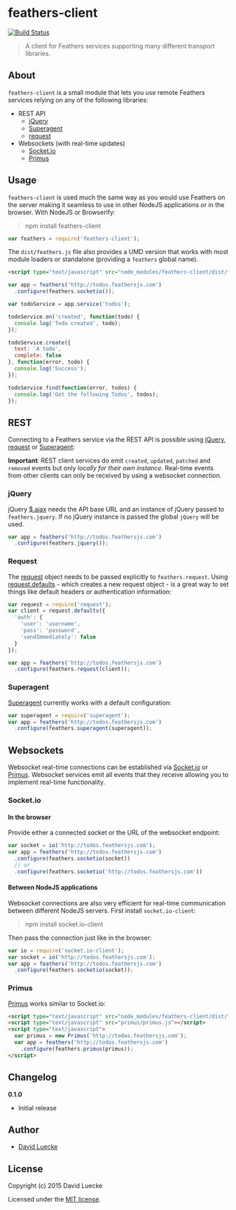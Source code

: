 # feathers-client

[![Build Status](https://travis-ci.org/feathersjs/feathers-client.png?branch=master)](https://travis-ci.org/feathersjs/feathers-client)

> A client for Feathers services supporting many different transport libraries.

## About

`feathers-client` is a small module that lets you use remote Feathers services relying on any of the following libraries:

- REST API
  - [jQuery](https://jquery.com/)
  - [Superagent](http://visionmedia.github.io/superagent/)
  - [request](https://github.com/request/request)
- Websockets (with real-time updates)
  - [Socket.io](http://socket.io/)
  - [Primus](https://github.com/primus/primus)

## Usage

`feathers-client` is used much the same way as you would use Feathers on the server making it seamless to use in other NodeJS applications or in the browser. With NodeJS or Browserify:

> npm install feathers-client

```js
var feathers = require('feathers-client');
```

The `dist/feathers.js` file also provides a UMD version that works with most module loaders or standalone (providing a `feathers` global name).

```html
<script type="text/javascript" src="node_modules/feathers-client/dist/feathers.js"></script>
```

```js
var app = feathers('http://todos.feathersjs.com')
  .configure(feathers.socketio());

var todoService = app.service('todos');

todoService.on('created', function(todo) {
  console.log('Todo created', todo);
});

todoService.create({
  text: 'A todo',
  complete: false
}, function(error, todo) {
  console.log('Success');
});

todoService.find(function(error, todos) {
  console.log('Got the following Todos', todos);
});
```

## REST

Connecting to a Feathers service via the REST API is possible using [jQuery](https://jquery.com/), [request](https://github.com/request/request) or [Superagent](http://visionmedia.github.io/superagent/):

__Important__: REST client services do emit `created`, `updated`, `patched` and `removed` events but only _locally for their own instance_. Real-time events from other clients can only be received by using a websocket connection.

### jQuery

jQuery [$.ajax](http://api.jquery.com/jquery.ajax/) needs the API base URL and an instance of jQuery passed to `feathers.jquery`. If no jQuery instance is passed the global `jQuery` will be used.

```js
var app = feathers('http://todos.feathersjs.com')
  .configure(feathers.jquery());
```

### Request

The [request](https://github.com/request/request) object needs to be passed explicitly to `feathers.request`. Using [request.defaults](https://github.com/request/request#convenience-methods) - which creates a new request object - is a great way to set things like default headers or authentication information:

```js
var request = require('request');
var client = request.defaults({
  'auth': {
    'user': 'username',
    'pass': 'password',
    'sendImmediately': false
  }
});

var app = feathers('http://todos.feathersjs.com')
  .configure(feathers.request(client));
```

### Superagent

[Superagent](http://visionmedia.github.io/superagent/) currently works with a default configuration:

```js
var superagent = require('superagent');
var app = feathers('http://todos.feathersjs.com')
  .configure(feathers.superagent(superagent));
```

## Websockets

Websocket real-time connections can be established via [Socket.io](http://socket.io/) or [Primus](https://github.com/primus/primus). Websocket services emit all events that they receive allowing you to implement real-time functionality.

### Socket.io

#### In the browser

Provide either a connected socket or the URL of the websocket endpoint:

```js
var socket = io('http://todos.feathersjs.com');
var app = feathers('http://todos.feathersjs.com')
  .configure(feathers.socketio(socket))
  // or
  .configure(feathers.socketio('http://todos.feathersjs.com'))
```

#### Between NodeJS applications

Websocket connections are also very efficient for real-time communication between different NodeJS servers. First install `socket.io-client`:

> npm install socket.io-client

Then pass the connection just like in the browser:

```js
var io = require('socket.io-client');
var socket = io('http://todos.feathersjs.com');
var app = feathers('http://todos.feathersjs.com')
  .configure(feathers.socketio(socket));
```

### Primus

[Primus](https://github.com/primus/primus) works similar to Socket.io:

```html
<script type="text/javascript" src="node_modules/feathers-client/dist/feathers.js"></script>
<script type="text/javascript" src="primus/primus.js"></script>
<script type="text/javascript">
  var primus = new Primus('http://todos.feathersjs.com');
  var app = feathers('http://todos.feathersjs.com')
    .configure(feathers.primus(primus));
</script>
```

## Changelog

__0.1.0__

- Initial release

## Author

- [David Luecke](https://github.com/daffl)

## License

Copyright (c) 2015 David Luecke

Licensed under the [MIT license](LICENSE).
